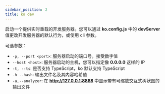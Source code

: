 ```yaml
---
sidebar_position: 2
title: ko dev
---
```


启动一个提供实时重载的开发服务器。您可以通过 **ko.config.js** 中的 **devServer** 值更改开发服务器的默认行为，或使用 cli 参数。

可选参数：
* `-p, --port <port>`: 服务器启动的端口号，接受数字值
* `--host <host>`: 服务器启动的主机，您可以指定像 **0.0.0.0** 这样的 IP
* `-t, --ts`: 是否支持 TypeScript，ko 默认支持 TypeScript
* `-h --hash`: 输出文件名及其内容哈希值
* `-a,--analyzer`: 在 **http://127.0.0.1:8888** 中显示带有可缩放交互式树状图的输出文件

